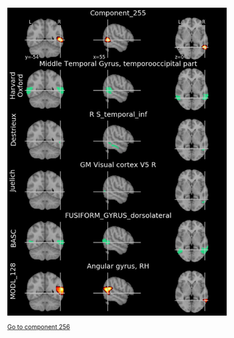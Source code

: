


![255](preliminary/255.jpg "Component 255")

[Go to component 256](https://parietal-inria.github.io/MODL_atlas/512/256 "Component 256")